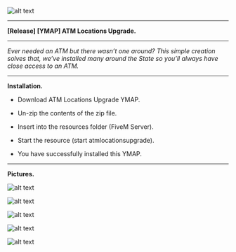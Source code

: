 ![alt text](https://forum.cfx.re/uploads/default/original/4X/4/a/5/4a56f54fdfafe376de05f7a85cf7bb5d91f08e14.png "Banner")

---

**[Release] [YMAP] ATM Locations Upgrade.**

---

*Ever needed an ATM but there wasn’t one around? This simple creation solves that, we’ve installed many around the State so you’ll always have close access to an ATM.*

---

**Installation.**

* Download ATM Locations Upgrade YMAP.

* Un-zip the contents of the zip file.

* Insert into the resources folder (FiveM Server).

* Start the resource (start atmlocationsupgrade).

* You have successfully installed this YMAP.

---

**Pictures.**

![alt text](https://forum.cfx.re/uploads/default/original/4X/8/8/f/88f7db8fe1f67dc588286ede1633893438345f57.jpeg "1")

![alt text](https://forum.cfx.re/uploads/default/original/4X/9/d/7/9d736f57259976690d372826f8b8cba2658f6ec3.jpeg "2")

![alt text](https://forum.cfx.re/uploads/default/original/4X/2/4/9/24934be9d5a4adaa7d638e9c74f9975a432e2871.jpeg "3")

![alt text](https://forum.cfx.re/uploads/default/original/4X/5/a/7/5a777aa00362ada100c22194ae7999e081448a7c.jpeg "4")

![alt text](https://forum.cfx.re/uploads/default/original/4X/5/4/c/54cbcaa326f1a046c84599ea56727392ce03d7d4.jpeg "5")
